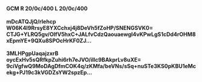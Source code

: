 #### GCM R 20/0c/400 L 20/0c/400
**mDcATQJjQ/rlehcp**<br/>**W06K4l9RrsyE8YXCchxj4j8DeVh5fZoHP/SNENGSVK0=**<br/>**CTJG+YLRQ5gv/OlfV5hxC+JALfvCdzQaouaewgl4vKPwLgS1cDd4rOHM8xEpmYE+9QXu8SPOcHrKF0ZJ...**<br/><br/>
**3MLHPgpUaqajzxrB**<br/>**oycExHv5sQRfkpZuhi6rh7eJVO/ilIc9BAkprLv8uXE=**<br/>**9ciVgfwQ9MoDAgDfmCOK4q/zKMfa/beVNs/sSq+nuSTe3KS0pKBU1eMcekg+PJ19c3kVGDZsYW2spzEp...**